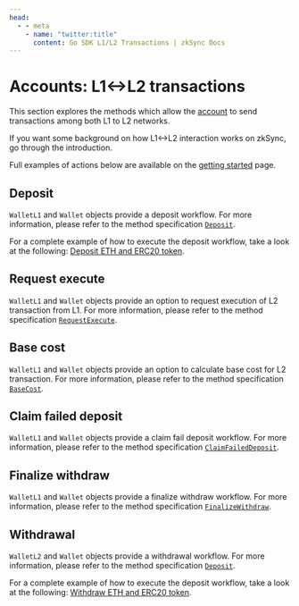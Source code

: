 ```yaml
---
head:
  - - meta
    - name: "twitter:title"
      content: Go SDK L1/L2 Transactions | zkSync Docs
---
```


# Accounts: L1<->L2 transactions

This section explores the methods which allow the [account](./accounts.md) to send transactions among both L1 to L2 networks.

If you want some background on how L1<->L2 interaction works on zkSync, go through the introduction.

Full examples of actions below are available on the [getting started](./getting-started.md) page.

## Deposit

`WalletL1` and `Wallet` objects provide a deposit workflow. For more information, please refer to the method specification [`Deposit`](accounts.md#deposit).

For a complete example of how to execute the deposit workflow, take a look at the following: [Deposit ETH and ERC20 token](examples/deposit.md).

## Request execute

`WalletL1` and `Wallet` objects provide an option to request execution of L2 transaction from L1. For more information, please refer
to the method specification [`RequestExecute`](accounts.md#requestexecute).

## Base cost

`WalletL1` and `Wallet` objects provide an option to calculate base cost for L2 transaction. For more information, please refer to the
method specification [`BaseCost`](accounts.md#basecost).

## Claim failed deposit

`WalletL1` and `Wallet` objects provide a claim fail deposit workflow. For more information, please refer to the method specification
[`ClaimFailedDeposit`](accounts.md#claimfaileddeposit).

## Finalize withdraw

`WalletL1` and `Wallet` objects provide a finalize withdraw workflow. For more information, please refer to the method specification
[`FinalizeWithdraw`](accounts.md#finalizewithdraw).

## Withdrawal

`WalletL2` and `Wallet` objects provide a withdrawal workflow. For more information, please refer to the method specification [`Deposit`](accounts.md#deposit).

For a complete example of how to execute the deposit workflow, take a look at the following: [Withdraw ETH and ERC20 token](examples/withdraw.md).
